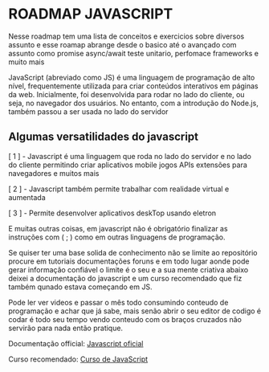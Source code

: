 # ROADMAP JAVASCRIPT

Nesse roadmap tem uma lista de conceitos e exercicios sobre diversos assunto e esse roamap abrange desde o basico
até o avançado com assunto como promise async/await teste unitario, perfomace frameworks e muito mais 

JavaScript (abreviado como JS) é uma linguagem de programação de alto nível, frequentemente utilizada para criar 
conteúdos interativos em páginas da web. Inicialmente, foi desenvolvida para rodar no lado do cliente, ou seja, 
no navegador dos usuários. No entanto, com a introdução do Node.js, também passou a ser usada no lado do servidor

## Algumas versatilidades do javascript

[ 1 ] - Javascript é uma linguagem que roda no lado do servidor e no lado do cliente permitindo criar aplicativos 
mobile jogos APIs extensões para navegadores e muitos mais 

[ 2 ] - Javascript também permite trabalhar com realidade virtual e aumentada

[ 3 ] - Permite desenvolver aplicativos deskTop usando eletron

E muitas outras coisas, em javascript não é obrigatório finalizar as instruções com ( ; ) como em outras linguagens de 
programação.

Se quiser ter uma base solida de conhecimento não se limite ao repositório procure em tutoriais documentações foruns e em todo lugar aonde pode gerar informação confiável  o limite é o seu e a sua mente criativa abaixo deixei a documentação do javascript e um curso recomendado que fiz também qunado estava começando em JS.

Pode ler ver videos e passar o mês todo consumindo conteudo de programação e achar que já sabe, mais senão abrir o seu editor de codigo é codar é todo seu tempo vendo conteudo com os braços cruzados não servirão para nada então pratique.

Documentação official: [Javascript oficial](https://developer.mozilla.org/pt-BR/docs/Web/JavaScript)

Curso recomendado: [Curso de JavaScript](https://www.youtube.com/watch?v=1-w1RfGIov4&list=PLHz_AreHm4dlsK3Nr9GVvXCbpQyHQl1o1&ab_channel=CursoemV%C3%ADdeo)

